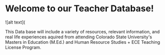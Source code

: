<h1> Welcome to our Teacher Database! </h1>

![alt text](

This Data base will include a variety of resources, relevant information, and real life experiences aquired from attending Colorado State University's Masters in Education (M.Ed.) and Human Resource Studies + ECE Teaching License Program. 
